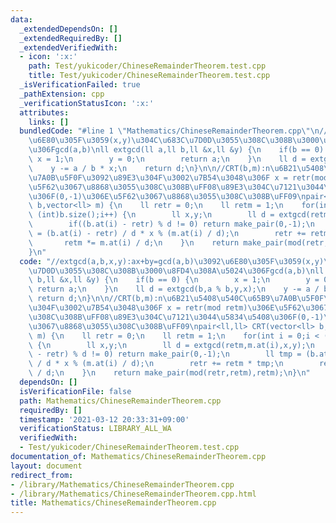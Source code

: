 ```yaml
---
data:
  _extendedDependsOn: []
  _extendedRequiredBy: []
  _extendedVerifiedWith:
  - icon: ':x:'
    path: Test/yukicoder/ChineseRemainderTheorem.test.cpp
    title: Test/yukicoder/ChineseRemainderTheorem.test.cpp
  _isVerificationFailed: true
  _pathExtension: cpp
  _verificationStatusIcon: ':x:'
  attributes:
    links: []
  bundledCode: "#line 1 \"Mathematics/ChineseRemainderTheorem.cpp\"\n//extgcd(a,b,x,y):ax+by=gcd(a,b)\u3092\
    \u6E80\u305F\u3059(x,y)\u304C\u683C\u7D0D\u3055\u308C\u308B\u3000\u8FD4\u308A\u5024\
    \u306Fgcd(a,b)\nll extgcd(ll a,ll b,ll &x,ll &y) {\n    if(b == 0) {\n       \
    \ x = 1;\n        y = 0;\n        return a;\n    }\n    ll d = extgcd(b,a % b,y,x);\n\
    \    y -= a / b * x;\n    return d;\n}\n\n//CRT(b,m):n\u6B21\u5408\u540C\u65B9\
    \u7A0B\u5F0F\u3092\u89E3\u304F\u3002\u7B54\u3048\u306F x = retr(mod retm)\u306E\
    \u5F62\u3067\u8868\u3055\u308C\u308B\uFF08\u89E3\u304C\u7121\u3044\u5834\u5408\
    \u306F(0,-1)\u306E\u5F62\u3067\u8868\u3055\u308C\u308B\uFF09\npair<ll,ll> CRT(vector<ll>\
    \ b,vector<ll> m) {\n    ll retr = 0;\n    ll retm = 1;\n    for(int i = 0;i <\
    \ (int)b.size();i++) {\n        ll x,y;\n        ll d = extgcd(retm,m.at(i),x,y);\n\
    \        if((b.at(i) - retr) % d != 0) return make_pair(0,-1);\n        ll tmp\
    \ = (b.at(i) - retr) / d * x % (m.at(i) / d);\n        retr += retm * tmp;\n \
    \       retm *= m.at(i) / d;\n    }\n    return make_pair(mod(retr,retm),retm);\n\
    }\n"
  code: "//extgcd(a,b,x,y):ax+by=gcd(a,b)\u3092\u6E80\u305F\u3059(x,y)\u304C\u683C\
    \u7D0D\u3055\u308C\u308B\u3000\u8FD4\u308A\u5024\u306Fgcd(a,b)\nll extgcd(ll a,ll\
    \ b,ll &x,ll &y) {\n    if(b == 0) {\n        x = 1;\n        y = 0;\n       \
    \ return a;\n    }\n    ll d = extgcd(b,a % b,y,x);\n    y -= a / b * x;\n   \
    \ return d;\n}\n\n//CRT(b,m):n\u6B21\u5408\u540C\u65B9\u7A0B\u5F0F\u3092\u89E3\
    \u304F\u3002\u7B54\u3048\u306F x = retr(mod retm)\u306E\u5F62\u3067\u8868\u3055\
    \u308C\u308B\uFF08\u89E3\u304C\u7121\u3044\u5834\u5408\u306F(0,-1)\u306E\u5F62\
    \u3067\u8868\u3055\u308C\u308B\uFF09\npair<ll,ll> CRT(vector<ll> b,vector<ll>\
    \ m) {\n    ll retr = 0;\n    ll retm = 1;\n    for(int i = 0;i < (int)b.size();i++)\
    \ {\n        ll x,y;\n        ll d = extgcd(retm,m.at(i),x,y);\n        if((b.at(i)\
    \ - retr) % d != 0) return make_pair(0,-1);\n        ll tmp = (b.at(i) - retr)\
    \ / d * x % (m.at(i) / d);\n        retr += retm * tmp;\n        retm *= m.at(i)\
    \ / d;\n    }\n    return make_pair(mod(retr,retm),retm);\n}\n"
  dependsOn: []
  isVerificationFile: false
  path: Mathematics/ChineseRemainderTheorem.cpp
  requiredBy: []
  timestamp: '2021-03-12 20:33:31+09:00'
  verificationStatus: LIBRARY_ALL_WA
  verifiedWith:
  - Test/yukicoder/ChineseRemainderTheorem.test.cpp
documentation_of: Mathematics/ChineseRemainderTheorem.cpp
layout: document
redirect_from:
- /library/Mathematics/ChineseRemainderTheorem.cpp
- /library/Mathematics/ChineseRemainderTheorem.cpp.html
title: Mathematics/ChineseRemainderTheorem.cpp
---
```

